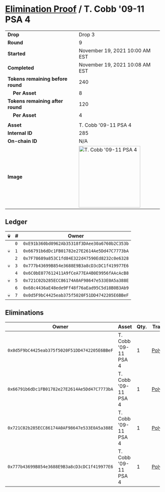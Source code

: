 # [Elimination Proof](./readme.md) / T. Cobb &#039;09-11 PSA 4

|||
|---|---|
| **Drop** | Drop 3 |
| **Round** | 9 |
| **Started** | November 19, 2021 10:00 AM EST |
| **Completed** | November 19, 2021 10:08 AM EST |
| **Tokens remaining before round** | 240 |
| **&nbsp;&nbsp;&nbsp;&nbsp;Per Asset** | 8 |
| **Tokens remaining after round** | 120 |
| **&nbsp;&nbsp;&nbsp;&nbsp;Per Asset** | 4 |
| | |
| **Asset** | T. Cobb &#039;09-11 PSA 4 |
| **Internal ID** | 285 |
| **On-chain ID** | N/A |
| **Image** | <img src="https://tcdn.blokpax.com/94d9199b-dc2e-4ab3-b78c-dd046cdeaf50/68ae1ef563cb4601d888a7a3c8c02239a911a2247853ff4e3a87b80311001724.jpg" height="200" alt="T. Cobb &#039;09-11 PSA 4" /> |

## Ledger

| 💀 | # | Owner |
| --- | --- | --- |
|  | `0` | `0xE91b360bd0962Ab35318f3DAee30a6760b2C353b` |
| 💀 | `1` | `0x66791b6dDc1FB01782e27E2614Ae5Dd47C7773bA` |
|  | `2` | `0x7F78689a853C1fd84E322d47590Ed8232c0e6328` |
| 💀 | `3` | `0x777b43699B854e3688E9B3a8cD3cDC1f419977E6` |
|  | `4` | `0x6C0bE077612411A9fCeA77EA4B0E9956fAAcAcB8` |
| 💀 | `5` | `0x721C02b285ECC86174A0AF98647e533E0A5a388E` |
|  | `6` | `0x68c4436aE48ede9Ff48f76aEad95C5d18B0B3Ab9` |
| 💀 | `7` | `0x0d5F9bC4425eab375f5020F51DD4742205E6BBeF` |


## Eliminations

| Owner | Asset | Qty. | Transaction |
| --- | --- | --- | --- |
| `0x0d5F9bC4425eab375f5020F51DD4742205E6BBeF` | T. Cobb '09-11 PSA 4 | 1 | [Polygonscan](https://polygonscan.com/tx/0x59f8f6d765f72a2764e00d3e752634a1cc5f3f0075c52c8bf65cedc84e02c9b1) |
| `0x66791b6dDc1FB01782e27E2614Ae5Dd47C7773bA` | T. Cobb '09-11 PSA 4 | 1 | [Polygonscan](https://polygonscan.com/tx/0x03c9da55b0cfadac3846b106e5c7cc89e2567842525ee41c9b7b9519b3e83462) |
| `0x721C02b285ECC86174A0AF98647e533E0A5a388E` | T. Cobb '09-11 PSA 4 | 1 | [Polygonscan](https://polygonscan.com/tx/0xd3f67dd076e6ed03d7ad435bc001fb0421856940b74ca6c6c206f1fe60cc252d) |
| `0x777b43699B854e3688E9B3a8cD3cDC1f419977E6` | T. Cobb '09-11 PSA 4 | 1 | [Polygonscan](https://polygonscan.com/tx/0xa834186b5cbafc22effc835de5cfb1183deb8bb05cb9e2211ed73b004976c9b6) |

